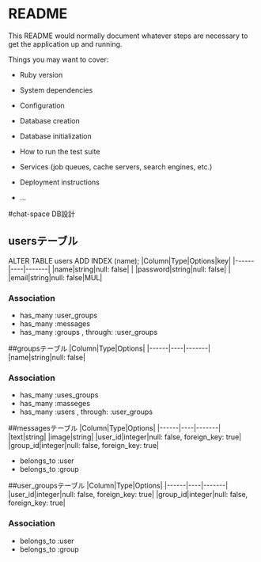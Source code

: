 # README

This README would normally document whatever steps are necessary to get the
application up and running.

Things you may want to cover:

* Ruby version

* System dependencies

* Configuration

* Database creation

* Database initialization

* How to run the test suite

* Services (job queues, cache servers, search engines, etc.)

* Deployment instructions

* ...

#chat-space DB設計
## usersテーブル
ALTER TABLE users ADD INDEX (name);
|Column|Type|Options|key|
|------|----|-------|
|name|string|null: false|   |
|password|string|null: false|   |
|email|string|null: false|MUL|
### Association
- has_many :user_groups
- has_many :messages
- has_many :groups , through: :user_groups
<!-- through: :user_groupsの記述は中間テーブルを通過しているということ -->
##groupsテーブル
|Column|Type|Options|
|------|----|-------|
|name|string|null: false|
### Association
- has_many :uses_groups
- has_many :masseges
- has_many :users , through: :user_groups
<!-- through: :user_groupsの記述は中間テーブルを通過しているということ -->
##messagesテーブル
|Column|Type|Options|
|------|----|-------|
|text|string|
|image|string|
|user_id|integer|null: false, foreign_key: true|
|group_id|integer|null: false, foreign_key: true|
- belongs_to :user
- belongs_to :group

##user_groupsテーブル
|Column|Type|Options|
|------|----|-------|
|user_id|integer|null: false, foreign_key: true|
|group_id|integer|null: false, foreign_key: true|
### Association
- belongs_to :user
- belongs_to :group


